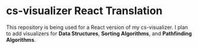 # cs-visualizer React Translation

This repository is being used for a React version of my cs-visualizer. I plan to add visualizers for **Data Structures**, **Sorting Algorithms**, and **Pathfinding Algorithms**.
